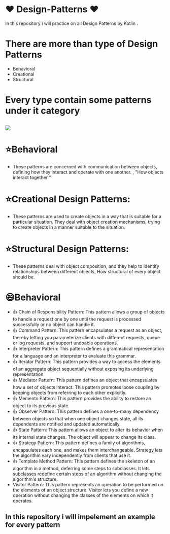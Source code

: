# :heart: Design-Patterns :heart:
In this repository  i will practice on all Design Patterns by Kotlin .

# There are more than type of Design Patterns
* Behavioral
* Creational
* Structural

# Every type contain some patterns under it category
## <img src="https://user-images.githubusercontent.com/62241386/228518747-4e5eedb2-e8fc-498c-9f21-ef515e006aef.png" >


# :star:Behavioral
* These patterns are concerned with communication between objects, defining how they interact and operate with one another.
, "How objects interact together "

# :star:Creational Design Patterns:
* These patterns are used to create objects in a way that is suitable for a particular situation. They deal with object creation mechanisms, trying to create objects in a manner suitable to the situation.

# :star:Structural Design Patterns:
* These patterns deal with object composition, and they help to identify relationships between different objects, How structural  of every object should be.

# :smile:Behavioral
* :thumbsup: Chain of Responsibility Pattern: This pattern allows a group of objects to handle a request one by one until the request is processed successfully or no object can handle it.
* :thumbsup: Command Pattern: This pattern encapsulates a request as an object, thereby letting you parameterize clients with different requests, queue or log requests, and support undoable operations.
* :thumbsup: Interpreter Pattern: This pattern defines a grammatical representation for a language and an interpreter to evaluate this grammar.
* :thumbsup: Iterator Pattern: This pattern provides a way to access the elements of an aggregate object sequentially without exposing its underlying representation.
* :thumbsup: Mediator Pattern: This pattern defines an object that encapsulates how a set of objects interact. This pattern promotes loose coupling by keeping objects from referring to each other explicitly.
* :thumbsup: Memento Pattern: This pattern provides the ability to restore an object to its previous state.
* :thumbsup: Observer Pattern: This pattern defines a one-to-many dependency between objects so that when one object changes state, all its dependents are notified and updated automatically.
* :thumbsup: State Pattern: This pattern allows an object to alter its behavior when its internal state changes. The object will appear to change its class.
* :thumbsup: Strategy Pattern: This pattern defines a family of algorithms, encapsulates each one, and makes them interchangeable. Strategy lets the algorithm vary independently from clients that use it.
* :thumbsup: Template Method Pattern: This pattern defines the skeleton of an algorithm in a method, deferring some steps to subclasses. It lets subclasses redefine certain steps of an algorithm without changing the algorithm's structure.
* Visitor Pattern: This pattern represents an operation to be performed on the elements of an object structure. Visitor lets you define a new operation without changing the classes of the elements on which it operates.




## In this repository i will impelement an example for  every pattern
